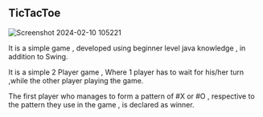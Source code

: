 ## TicTacToe 

![Screenshot 2024-02-10 105221](https://github.com/madhannmady/TicTacToe_Java/assets/123820592/4e040eed-4552-4d6c-9d7f-f5a5e4fe8e7a)


It is a simple game , developed using beginner level java knowledge , in addition to Swing.

It is a simple 2 Player game , Where 1 player has to wait for his/her turn ,while the other player playing the game.

The first player who manages to form a pattern of #X or #O , respective to the pattern they use in the game , is declared as winner.
